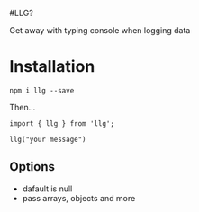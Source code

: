 #LLG?

Get away with typing console when logging data

# Installation

`npm i llg --save`

Then...

```
import { llg } from 'llg';

llg("your message")
```

## Options

- dafault is null
- pass arrays, objects and more